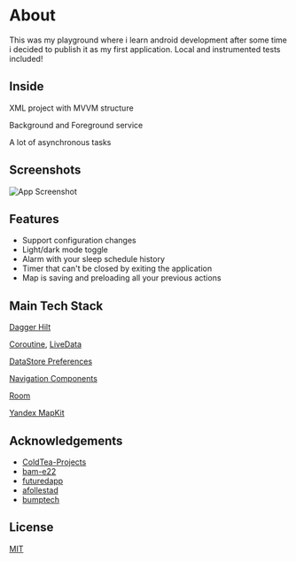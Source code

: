 
# About

This was my playground where i learn android development after some time i decided to publish it as my first application. Local and instrumented tests included!

## Inside
XML project with MVVM structure

Background and Foreground service

A lot of asynchronous tasks
## Screenshots

![App Screenshot](https://cdn.discordapp.com/attachments/841644670589206538/1082248632213979196/my_banner_playground.webp)


## Features

- Support configuration changes
- Light/dark mode toggle
- Alarm with your sleep schedule history
- Timer that can't be closed by exiting the application 
- Map is saving and preloading all your previous actions
## Main Tech Stack
[Dagger Hilt](https://developer.android.com/training/dependency-injection/hilt-android) 

[Coroutine](https://developer.android.com/kotlin/flow/stateflow-and-sharedflow), [LiveData](https://developer.android.com/reference/kotlin/androidx/lifecycle/package-summary#(kotlinx.coroutines.flow.Flow).asLiveData(kotlin.coroutines.CoroutineContext,java.time.Duration)) 

[DataStore Preferences](https://developer.android.com/topic/libraries/architecture/datastore)

[Navigation Components](https://developer.android.com/guide/navigation/navigation-getting-started)

[Room](https://developer.android.com/training/data-storage/room)

[Yandex MapKit](https://yandex.ru/dev/maps/mapkit/?from=mapsapi)





## Acknowledgements 

 - [ColdTea-Projects](https://github.com/ColdTea-Projects/SmplrAlarm) 
 - [bam-e22](https://github.com/bam-e22/DiscreteSeekBar)
 - [futuredapp](https://github.com/futuredapp/hauler)
 - [afollestad](https://github.com/afollestad/material-dialogs)
 - [bumptech](https://github.com/bumptech/glide)


## License

[MIT](https://choosealicense.com/licenses/mit/)
